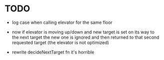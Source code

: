 # TODO

- log case when calling elevator for the same floor

- now if elevator is moving up/down and new target is set on its way to the next target the new one is ignored and then returned to that second requested target (the elevator is not optimized)

- rewrite decideNextTarget fn it's horrible
